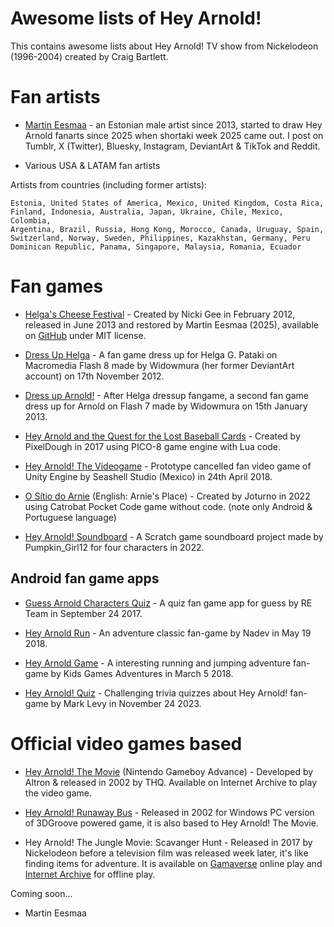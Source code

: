 # Awesome lists of Hey Arnold!

This contains awesome lists about Hey Arnold! TV show from Nickelodeon (1996-2004) created by Craig Bartlett.

# Fan artists

- [Martin Eesmaa](https://linktr.ee/martineesmaa) - an Estonian male artist since 2013, started to draw Hey Arnold fanarts since 2025 when shortaki week 2025 came out. I post on Tumblr, X (Twitter), Bluesky, Instagram, DeviantArt & TikTok and Reddit.

- Various USA & LATAM fan artists

Artists from countries (including former artists):

```
Estonia, United States of America, Mexico, United Kingdom, Costa Rica,
Finland, Indonesia, Australia, Japan, Ukraine, Chile, Mexico, Colombia,
Argentina, Brazil, Russia, Hong Kong, Morocco, Canada, Uruguay, Spain,
Switzerland, Norway, Sweden, Philippines, Kazakhstan, Germany, Peru 
Dominican Republic, Panama, Singapore, Malaysia, Romania, Ecuador
```

# Fan games

- [Helga's Cheese Festival](https://martineesmaa.itch.io/hahcf) - Created by Nicki Gee in February 2012, released in June 2013 and restored by Martin Eesmaa (2025), available on [GitHub](https://github.com/MartinEesmaa/HAHCF) under MIT license.

- [Dress Up Helga](https://flashmuseum.org/dress-up-helga/) - A fan game dress up for Helga G. Pataki on Macromedia Flash 8 made by Widowmura (her former DeviantArt account) on 17th November 2012.

- [Dress up Arnold!](https://flashmuseum.org/dressup-arnold/) - After Helga dressup fangame, a second fan game dress up for Arnold on Flash 7 made by Widowmura on 15th January 2013.

- [Hey Arnold and the Quest for the Lost Baseball Cards](https://lexaloffle.com/bbs/?tid=29417) - Created by PixelDough in 2017 using PICO-8 game engine with Lua code.

- [Hey Arnold! The Videogame](https://www.youtube.com/watch?v=oDgQC3P3cvA) - Prototype cancelled fan video game of Unity Engine by Seashell Studio (Mexico) in 24th April 2018.

- [O Sítio do Arnie](https://joturno.itch.io/arnie-ataca-novamente) (English: Arnie's Place) - Created by Joturno in 2022 using Catrobat Pocket Code game without code. (note only Android & Portuguese language)

- [Hey Arnold! Soundboard](https://scratch.mit.edu/projects/667333155/) - A Scratch game soundboard project made by Pumpkin_Girl12 for four characters in 2022.

## Android fan game apps

- [Guess Arnold Characters Quiz](https://apkpure.com/guess-arnold-characters-quiz/com.reteam.guessarnoldcharactersquiz) - A quiz fan game app for guess by RE Team in September 24 2017.

- [Hey Arnold Run](https://apkpure.com/hey-arnold-run/rush.game.jungle.hey.run) - An adventure classic fan-game by Nadev in May 19 2018.

- [Hey Arnold Game](https://apkpure.com/hey-arnold-game/com.heyarnold.runokil) - A interesting running and jumping adventure fan-game by Kids Games Adventures in March 5 2018.

- [Hey Arnold! Quiz](https://apkpure.com/hey-arnold-quiz/com.donabel.heyarnoldquiz) - Challenging trivia quizzes about Hey Arnold! fan-game by Mark Levy in November 24 2023.

# Official video games based

- [Hey Arnold! The Movie](https://archive.org/details/heyarnold_gba) (Nintendo Gameboy Advance) - Developed by Altron & released in 2002 by THQ. Available on Internet Archive to play the video game.

- [Hey Arnold! Runaway Bus](https://archive.org/details/en_heyarnoldrgame_nick) - Released in 2002 for Windows PC version of 3DGroove powered game, it is also based to Hey Arnold! The Movie.

- Hey Arnold! The Jungle Movie: Scavanger Hunt - Released in 2017 by Nickelodeon before a television film was released week later, it's like finding items for adventure. It is available on [Gamaverse](https://gamaverse.com/hey-arnold-the-jungle-movie-scavenger-hunt-game/) online play and [Internet Archive](https://archive.org/details/hatjmsh-html5) for offline play.

Coming soon...

- Martin Eesmaa
